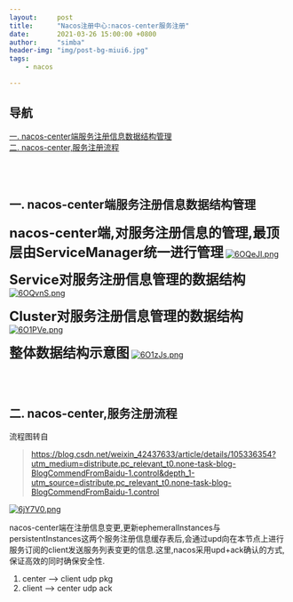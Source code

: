 ```yaml
---
layout:     post
title:      "Nacos注册中心:nacos-center服务注册"
date:       2021-03-26 15:00:00 +0800
author:     "simba"
header-img: "img/post-bg-miui6.jpg"
tags:
    - nacos

---
```





## 导航
[一. nacos-center端服务注册信息数据结构管理](#jump1)
<br>
[二. nacos-center,服务注册流程](#jump2)
<br>












<br><br>
## <span id="jump1">一. nacos-center端服务注册信息数据结构管理</span>

**<font size="5">nacos-center端,对服务注册信息的管理,最顶层由ServiceManager统一进行管理</font>**
[![6OQeJI.png](https://z3.ax1x.com/2021/03/25/6OQeJI.png)](https://imgtu.com/i/6OQeJI)

**<font size="5">Service对服务注册信息管理的数据结构</font>**
[![6OQvnS.png](https://z3.ax1x.com/2021/03/25/6OQvnS.png)](https://imgtu.com/i/6OQvnS)

**<font size="5">Cluster对服务注册信息管理的数据结构</font>**
[![6O1PVe.png](https://z3.ax1x.com/2021/03/25/6O1PVe.png)](https://imgtu.com/i/6O1PVe)

**<font size="5">整体数据结构示意图</font>**
[![6O1zJs.png](https://z3.ax1x.com/2021/03/25/6O1zJs.png)](https://imgtu.com/i/6O1zJs)



<br><br>
## <span id="jump2">二. nacos-center,服务注册流程</span>

流程图转自

> https://blog.csdn.net/weixin_42437633/article/details/105336354?utm_medium=distribute.pc_relevant_t0.none-task-blog-BlogCommendFromBaidu-1.control&depth_1-utm_source=distribute.pc_relevant_t0.none-task-blog-BlogCommendFromBaidu-1.control


[![6jY7V0.png](https://z3.ax1x.com/2021/03/26/6jY7V0.png)](https://imgtu.com/i/6jY7V0)


nacos-center端在注册信息变更,更新ephemeralInstances与persistentInstances这两个服务注册信息缓存表后,会通过upd向在本节点上进行服务订阅的client发送服务列表变更的信息.这里,nacos采用upd+ack确认的方式,保证高效的同时确保安全性.<br>

1.  center --> client  udp pkg
2.  client --> center  udp ack
